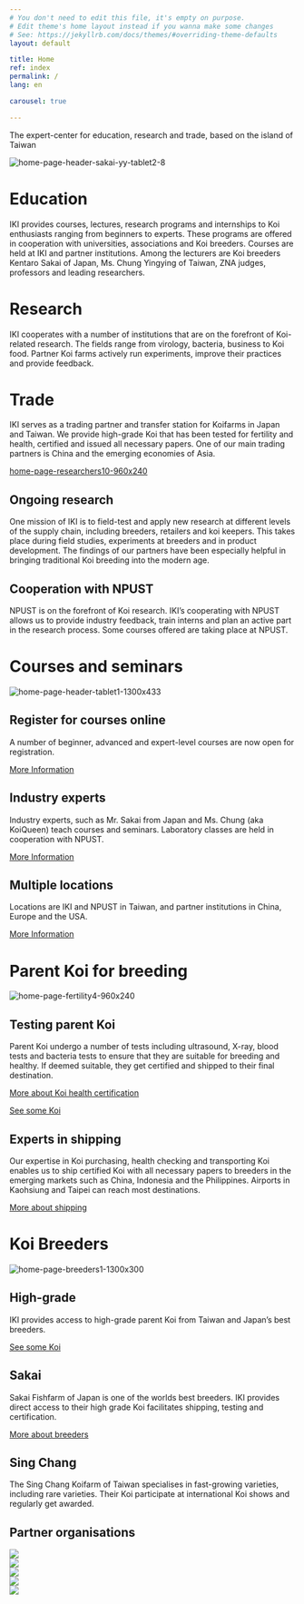 ```yaml
---
# You don't need to edit this file, it's empty on purpose.
# Edit theme's home layout instead if you wanna make some changes
# See: https://jekyllrb.com/docs/themes/#overriding-theme-defaults
layout: default

title: Home
ref: index
permalink: /
lang: en

carousel: true

---
```



The expert-center for education, research and trade, based on the island of Taiwan

 ![home-page-header-sakai-yy-tablet2-8](http://koi-institute.com/container/uploads/home-page-header-sakai-yy-tablet2-8.jpg)

# Education

IKI provides courses, lectures, research programs and internships to Koi enthusiasts ranging from beginners to experts. These programs are offered in cooperation with universities, associations and Koi breeders. Courses are held at IKI and partner institutions. Among the lecturers are Koi breeders Kentaro Sakai of Japan, Ms. Chung Yingying of Taiwan, ZNA judges, professors and leading researchers.

# Research

IKI cooperates with a number of institutions that are on the forefront of Koi-related research. The fields range from virology, bacteria, business to Koi food. Partner Koi farms actively run experiments, improve their practices and provide feedback.


# Trade

IKI serves as a trading partner and transfer station for Koifarms in Japan and Taiwan. We provide high-grade Koi that has been tested for fertility and health, certified and issued all necessary papers. One of our main trading partners is China and the emerging economies of Asia.

[home-page-researchers10-960x240](http://koi-institute.com/container/uploads/home-page-researchers10-960x240.jpg)

## Ongoing research

One mission of IKI is to field-test and apply new research at different levels of the supply chain, including breeders, retailers and koi keepers. This takes place during field studies, experiments at breeders and in product development. The findings of our partners have been especially helpful in bringing traditional Koi breeding into the modern age.

## Cooperation with NPUST

NPUST is on the forefront of Koi research. IKI’s cooperating with NPUST allows us to provide industry feedback, train interns and plan an active part in the research process. Some courses offered are taking place at NPUST.

# Courses and seminars

![home-page-header-tablet1-1300x433](http://koi-institute.com/container/uploads/home-page-header-tablet1-1300x433.jpg)

## Register for courses online

A number of beginner, advanced and expert-level courses are now open for registration.

[More Information](http://koi-institute.com/courses/)</div>

## Industry experts

Industry experts, such as Mr. Sakai from Japan and Ms. Chung (aka KoiQueen) teach courses and seminars. Laboratory classes are held in cooperation with NPUST.

[More Information](http://koi-institute.com/courses/)

## Multiple locations

Locations are IKI and NPUST in Taiwan, and partner institutions in China, Europe and the USA.

[More Information](http://koi-institute.com/courses/)

# Parent Koi for breeding

![home-page-fertility4-960x240](http://koi-institute.com/container/uploads/home-page-fertility4-960x2401.jpg)

## Testing parent Koi

Parent Koi undergo a number of tests including ultrasound, X-ray, blood tests and bacteria tests to ensure that they are suitable for breeding and healthy. If deemed suitable, they get certified and shipped to their final destination.


[More about Koi health certification](http://koi-institute.com/koi-health-certification/)

[See some Koi](http://koi-institute.com/koi/ "See some Koi")

## Experts in shipping

Our expertise in Koi purchasing, health checking and transporting Koi enables us to ship certified Koi with all necessary papers to breeders in the emerging markets such as China, Indonesia and the Philippines. Airports in Kaohsiung and Taipei can reach most destinations.

[More about shipping](http://koi-institute.com/home-pages/flying-koi-to-china/)

# Koi Breeders

![home-page-breeders1-1300x300](http://koi-institute.com/container/uploads/home-page-breeders1-1300x3001.jpg)

## High-grade

IKI provides access to high-grade parent Koi from Taiwan and Japan’s best breeders.

[See some Koi](http://koi-institute.com/koi/)

## Sakai

Sakai Fishfarm of Japan is one of the worlds best breeders. IKI provides direct access to their high grade Koi facilitates shipping, testing and certification.

[More about breeders](http://koi-institute.com/koi-breeders/)


## Sing Chang

The Sing Chang Koifarm of Taiwan specialises in fast-growing varieties, including rare varieties. Their Koi participate at international Koi shows and regularly get awarded.


## Partner organisations

<div class="slider" data-slick='{
	"autoplay": true,
	"slidesToShow": 3,
	"slidesToScroll": 3,
	"arrows": true ,
	"centerMode": true,
	"adaptiveHeight": false,
	"variableWidth": true,
	"swipe": true
}'>

  <div class="slickslide"><img src="http://koi-institute.com/container/uploads/SAKAI_LOGO-300.jpg"></div>
  <div class="slickslide"><img src="http://koi-institute.com/container/uploads/LUXE_LOGO-300x73.png"></div>
  <div class="slickslide"><img src="http://koi-institute.com/container/uploads/PABP_LOGO_W-300-alpha.png"></div>
  <div class="slickslide"><img src="http://koi-institute.com/container/uploads/EMDAT-LOGO-131x80-alpha.png"></div>
  <div class="slickslide"><img src="http://koi-institute.com/container/uploads/sc-logo-300x73-alpha.png"></div>

</div>


<script type="text/javascript">

	//var userLang = navigator.language || navigator.userLanguage;

  var userLang = window.navigator.languages ? window.navigator.languages[0] : null;
  userLang = userLang || window.navigator.language || window.navigator.browserLanguage || window.navigator.userLanguage;


  console.log('javascript detected user language userLang:', userLang);

/*
	if(userLang.indexOf("ja") > -1) {
		window.location.replace("http://localhost:4000/ja/");
	}
	else if (userLang.indexOf("tw") > -1) {
		window.location.replace("http://localhost:4000/tw/");
	}
  else if (userLang.indexOf("zh") > -1) {
		window.location.replace("http://localhost:4000/cn/");
	}
	else {
		window.location.replace("http://localhost:4000/en/");
	}
  */

</script>

